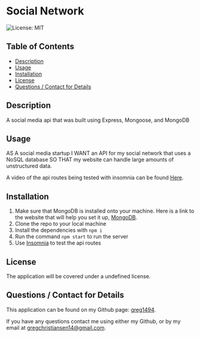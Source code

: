 # Social Network
  ![License: MIT](https://img.shields.io/badge/License-MIT-yellow.svg)

  ## Table of Contents
  * [Description](#description)
  * [Usage](#usage)
  * [Installation](#installation)
  * [License](#license)
  * [Questions / Contact for Details](#questions)

  <a name='description'></a>
  ## Description
  
  A social media api that was built using Express, Mongoose, and MongoDB


  <a name='usefaq'></a>
  ## Usage
  
  AS A social media startup I WANT an API for my social network that uses a NoSQL database SO THAT my website can handle large amounts of unstructured data.
  
  A video of the api routes being tested with insomnia can be found [Here](https://drive.google.com/file/d/1Oi07uayLgsLtwlsJ6f79NkJRPSgCTvGD/view).

  

  <a name='install'></a>
  ## Installation
  
  1. Make sure that MongoDB is installed onto your machine. Here is a link to the website that will help you set it up, [MongoDB](https://www.mongodb.com).
  2. Clone the repo to your local machine
  3. Install the dependencies with `npm i`
  4. Run the command `npm start` to run the server
  5. Use [Insomnia](https://insomnia.rest) to test the api routes

  <a name='license'></a>
  ## License
  The application will be covered under a undefined license.


  <a name='questions'></a>
  ## Questions / Contact for Details
  This application can be found on my Github page: [greg1494](https://github.com/greg1494).

  If you have any questions contact me using either my Github, or by my email at [gregchristiansen14@gmail.com](gregchristiansen14@gmail.com).
